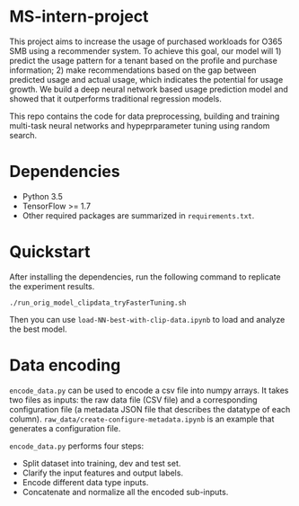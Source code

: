 # MS-intern-project

This project aims to increase the usage of purchased workloads for O365 SMB using a recommender system. To achieve this goal, our model will 1) predict the usage pattern for a tenant based on the profile and purchase information; 2) make recommendations based on the gap between predicted usage and actual usage, which indicates the potential for usage growth. We build a deep neural network based usage prediction model and showed that it outperforms traditional regression models.

This repo contains the code for data preprocessing, building and training multi-task neural networks and hypeprparameter tuning using random search. 


# Dependencies

- Python 3.5
- TensorFlow >= 1.7
- Other required packages are summarized in `requirements.txt`.

# Quickstart

After installing the dependencies, run the following command to replicate the experiment results.

```
./run_orig_model_clipdata_tryFasterTuning.sh
```

Then you can use `load-NN-best-with-clip-data.ipynb` to load and analyze the best model.

# Data encoding

`encode_data.py` can be used to encode a csv file into numpy arrays. It takes two files as inputs: the raw data file (CSV file) and a corresponding configuration file (a metadata JSON file that describes the datatype of each column). `raw_data/create-configure-metadata.ipynb` is an example that generates a configuration file.

`encode_data.py` performs four steps:
- Split dataset into training, dev and test set.
- Clarify the input features and output labels.
- Encode different data type inputs.
- Concatenate and normalize all the encoded sub-inputs.
